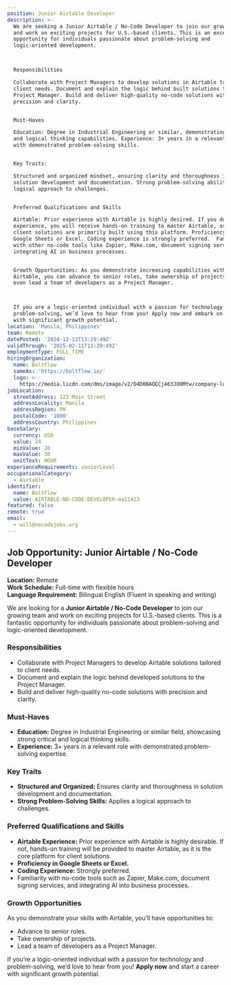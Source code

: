 ```yaml
---
position: Junior Airtable Developer
description: >-
  We are seeking a Junior Airtable / No-Code Developer to join our growing team
  and work on exciting projects for U.S.-based clients. This is an excellent
  opportunity for individuals passionate about problem-solving and
  logic-oriented development.



  Responsibilities

  Collaborate with Project Managers to develop solutions in Airtable tailored to
  client needs. Document and explain the logic behind built solutions to the
  Project Manager. Build and deliver high-quality no-code solutions with
  precision and clarity.


  Must-Haves

  Education: Degree in Industrial Engineering or similar, demonstrating critical
  and logical thinking capabilities. Experience: 3+ years in a relevant field,
  with demonstrated problem-solving skills.


  Key Traits:

  Structured and organized mindset, ensuring clarity and thoroughness in
  solution development and documentation. Strong problem-solving abilities and a
  logical approach to challenges.


  Preferred Qualifications and Skills

  Airtable: Prior experience with Airtable is highly desired. If you don’t have
  experience, you will receive hands-on training to master Airtable, as our
  client solutions are primarily built using this platform. Proficiency with
  Google Sheets or Excel. Coding experience is strongly preferred.  Familiarity
  with other no-code tools like Zapier, Make.com, document signing services, and
  integrating AI in business processes.


  Growth Opportunities: As you demonstrate increasing capabilities with
  Airtable, you can advance to senior roles, take ownership of projects, and
  even lead a team of developers as a Project Manager.



  If you are a logic-oriented individual with a passion for technology and
  problem-solving, we’d love to hear from you! Apply now and embark on a career
  with significant growth potential.
location: 'Manila, Philippines'
team: Remote
datePosted: '2024-12-13T13:29:49Z'
validThrough: '2025-02-11T13:29:49Z'
employmentType: FULL_TIME
hiringOrganization:
  name: BoltFlow
  sameAs: 'https://boltflow.io/'
  logo: >-
    https://media.licdn.com/dms/image/v2/D4D0BAQECj463JOOMtw/company-logo_200_200/company-logo_200_200/0/1705084719312/boltflow_logo?e=1740009600&v=beta&t=CZqMzCRjMAqsBRSuReFUF5iRBqdtUeKqQ_EcM_Sl18s
jobLocation:
  streetAddress: 123 Main Street
  addressLocality: Manila
  addressRegion: PH
  postalCode: '1000'
  addressCountry: Philippines
baseSalary:
  currency: USD
  value: 24
  minValue: 20
  maxValue: 30
  unitText: HOUR
experienceRequirements: seniorLevel
occupationalCategory:
  - Airtable
identifier:
  name: BoltFlow
  value: AIRTABLE-NO-CODE-DEVELOPER-ma11423
featured: false
remote: true
email:
  - will@nocodejobs.org
---
```

## Job Opportunity: Junior Airtable / No-Code Developer  

**Location:** Remote  
**Work Schedule:** Full-time with flexible hours  
**Language Requirement:** Bilingual English (Fluent in speaking and writing)  

We are looking for a **Junior Airtable / No-Code Developer** to join our growing team and work on exciting projects for U.S.-based clients. This is a fantastic opportunity for individuals passionate about problem-solving and logic-oriented development.  

### Responsibilities  
- Collaborate with Project Managers to develop Airtable solutions tailored to client needs.  
- Document and explain the logic behind developed solutions to the Project Manager.  
- Build and deliver high-quality no-code solutions with precision and clarity.  

### Must-Haves  
- **Education:** Degree in Industrial Engineering or similar field, showcasing strong critical and logical thinking skills.  
- **Experience:** 3+ years in a relevant role with demonstrated problem-solving expertise.  

### Key Traits  
- **Structured and Organized:** Ensures clarity and thoroughness in solution development and documentation.  
- **Strong Problem-Solving Skills:** Applies a logical approach to challenges.  

### Preferred Qualifications and Skills  
- **Airtable Experience:** Prior experience with Airtable is highly desirable. If not, hands-on training will be provided to master Airtable, as it is the core platform for client solutions.  
- **Proficiency in Google Sheets or Excel.**  
- **Coding Experience:** Strongly preferred.  
- Familiarity with no-code tools such as Zapier, Make.com, document signing services, and integrating AI into business processes.  

### Growth Opportunities  
As you demonstrate your skills with Airtable, you’ll have opportunities to:  
- Advance to senior roles.  
- Take ownership of projects.  
- Lead a team of developers as a Project Manager.  

If you’re a logic-oriented individual with a passion for technology and problem-solving, we’d love to hear from you! **Apply now** and start a career with significant growth potential.  
